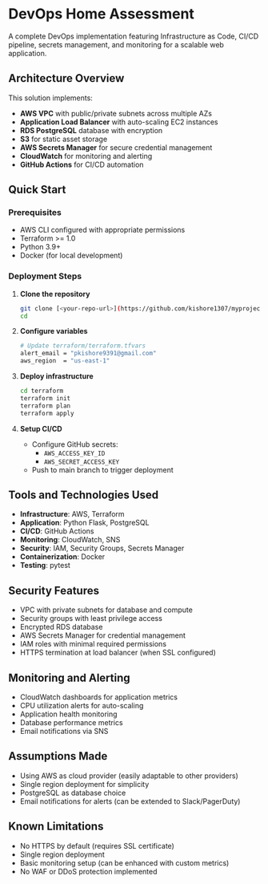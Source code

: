 # DevOps Home Assessment

A complete DevOps implementation featuring Infrastructure as Code, CI/CD pipeline, secrets management, and monitoring for a scalable web application.

## Architecture Overview

This solution implements:
- **AWS VPC** with public/private subnets across multiple AZs
- **Application Load Balancer** with auto-scaling EC2 instances
- **RDS PostgreSQL** database with encryption
- **S3** for static asset storage
- **AWS Secrets Manager** for secure credential management
- **CloudWatch** for monitoring and alerting
- **GitHub Actions** for CI/CD automation

## Quick Start

### Prerequisites
- AWS CLI configured with appropriate permissions
- Terraform >= 1.0
- Python 3.9+
- Docker (for local development)

### Deployment Steps

1. **Clone the repository**
   ```bash
   git clone [<your-repo-url>](https://github.com/kishore1307/myproject_32co.git)
   cd 
   ```

2. **Configure variables**
   ```bash
   # Update terraform/terraform.tfvars
   alert_email = "pkishore9391@gmail.com"
   aws_region  = "us-east-1"
   ```

3. **Deploy infrastructure**
   ```bash
   cd terraform
   terraform init
   terraform plan
   terraform apply
   ```

4. **Setup CI/CD**
   - Configure GitHub secrets:
     - `AWS_ACCESS_KEY_ID`
     - `AWS_SECRET_ACCESS_KEY`
   - Push to main branch to trigger deployment

## Tools and Technologies Used

- **Infrastructure**: AWS, Terraform
- **Application**: Python Flask, PostgreSQL
- **CI/CD**: GitHub Actions
- **Monitoring**: CloudWatch, SNS
- **Security**: IAM, Security Groups, Secrets Manager
- **Containerization**: Docker
- **Testing**: pytest

## Security Features

- VPC with private subnets for database and compute
- Security groups with least privilege access
- Encrypted RDS database
- AWS Secrets Manager for credential management
- IAM roles with minimal required permissions
- HTTPS termination at load balancer (when SSL configured)

## Monitoring and Alerting

- CloudWatch dashboards for application metrics
- CPU utilization alerts for auto-scaling
- Application health monitoring
- Database performance metrics
- Email notifications via SNS

## Assumptions Made

- Using AWS as cloud provider (easily adaptable to other providers)
- Single region deployment for simplicity
- PostgreSQL as database choice
- Email notifications for alerts (can be extended to Slack/PagerDuty)

## Known Limitations

- No HTTPS by default (requires SSL certificate)
- Single region deployment
- Basic monitoring setup (can be enhanced with custom metrics)
- No WAF or DDoS protection implemented
